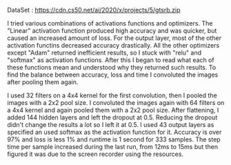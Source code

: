 
DataSet : https://cdn.cs50.net/ai/2020/x/projects/5/gtsrb.zip

I tried various combinations of activations functions and optimizers. The "Linear" activation function produced high accuracy and was quicker,
but caused an increased amount of loss. For the output layer, most of the other activation functins decreased accuracy drastically.
All the other optimizers except "Adam" returned inefficient results, so I stuck with "relu" and "softmax" as activation functions.
After this I began to read what each of these functions mean and understood why they returned such results.
To find the balance between accuracy, loss and time I convoluted the images after pooling them again.

I used 32 filters on a 4x4 kernel for the first convolution, then I pooled the images with a 2x2 pool size.
I convoluted the images again with 64 filters on a 4x4 kernel and again pooled them with a 2x2 pool size.
After flattening, I added 144 hidden layers and left the dropout at 0.5. Reducing the dropout didn't change the results a lot so I left it at 0.5.
I used 43 output layers as specified an used softmax as the activation function for it.
Accuracy is over 97% and loss is less 1% and runtime is 1 second for 333 samples. The step time per sample increased during the last run, 
from 12ms to 15ms but then figured it was due to the screen recorder using the resources.